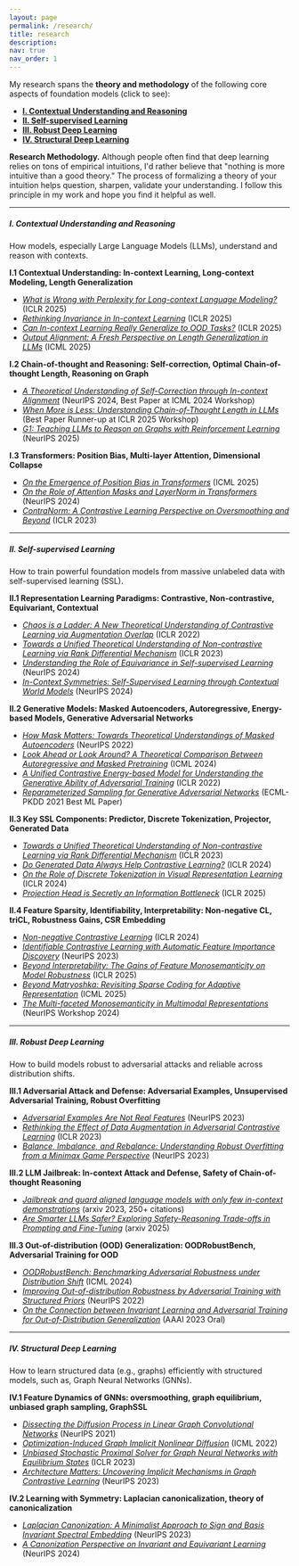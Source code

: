 ```yaml
---
layout: page
permalink: /research/
title: research
description:
nav: true
nav_order: 1
---
```


My research spans the **theory and methodology** of the following core aspects of foundation models (click to see):
- [**I. Contextual Understanding and Reasoning**](#i-contextual-understanding-and-reasoning)
- [**II. Self-supervised Learning**](#ii-self-supervised-learning)
- [**III. Robust Deep Learning**](#iii-robust-deep-learning)
- [**IV. Structural Deep Learning**](#iv-structural-deep-learning)

**Research Methodology.** Although people often find that deep learning relies on tons of empirical intuitions, I'd rather believe that "nothing is more intuitive than a good theory." The process of formalizing a theory of your intuition helps question, sharpen, validate your understanding. I follow this principle in my work and hope you find it helpful as well.

---
##### **I. Contextual Understanding and Reasoning**

How models, especially Large Language Models (LLMs), understand and reason with contexts.

**I.1 Contextual Understanding: In-context Learning, Long-context Modeling, Length Generalization**
- [*What is Wrong with Perplexity for Long-context Language Modeling?*](https://openreview.net/pdf?id=fL4qWkSmtM) (ICLR 2025)
- [*Rethinking Invariance in In-context Learning*](https://openreview.net/pdf?id=q1UyoY3MgJ) (ICLR 2025)  
- [*Can In-context Learning Really Generalize to OOD Tasks?*](https://openreview.net/pdf?id=INe4otjryz) (ICLR 2025)  
- [*Output Alignment: A Fresh Perspective on Length Generalization in LLMs*](https://openreview.net/pdf?id=sxL3irchez) (ICML 2025)


**I.2 Chain-of-thought and Reasoning: Self-correction, Optimal Chain-of-thought Length, Reasoning on Graph**
- [*A Theoretical Understanding of Self-Correction through In-context Alignment*](https://arxiv.org/pdf/2405.18634) (NeurIPS 2024, Best Paper at ICML 2024 Workshop)  
- [*When More is Less: Understanding Chain-of-Thought Length in LLMs*](https://arxiv.org/abs/2502.07266) (Best Paper Runner-up at ICLR 2025 Workshop)  
- [*G1: Teaching LLMs to Reason on Graphs with Reinforcement Learning*](https://www.arxiv.org/pdf/2505.18499) (NeurIPS 2025)


**I.3 Transformers: Position Bias, Multi-layer Attention, Dimensional Collapse**
- [*On the Emergence of Position Bias in Transformers*](https://www.arxiv.org/pdf/2502.01951) (ICML 2025)
- [*On the Role of Attention Masks and LayerNorm in Transformers*](https://arxiv.org/pdf/2405.18781) (NeurIPS 2024)  
- [*ContraNorm: A Contrastive Learning Perspective on Oversmoothing and Beyond*](https://openreview.net/pdf?id=SM7XkJouWHm) (ICLR 2023)  


---
##### **II. Self-supervised Learning**
How to train powerful foundation models from massive unlabeled data with self-supervised learning (SSL).

**II.1 Representation Learning Paradigms: Contrastive, Non-contrastive, Equivariant, Contextual**
- [*Chaos is a Ladder: A New Theoretical Understanding of Contrastive Learning via Augmentation Overlap*](http://arxiv.org/pdf/2203.13457) (ICLR 2022)  
- [*Towards a Unified Theoretical Understanding of Non-contrastive Learning via Rank Differential Mechanism*](https://openreview.net/pdf?id=cIbjyd2Vcy) (ICLR 2023)  
- [*Understanding the Role of Equivariance in Self-supervised Learning*](https://arxiv.org/pdf/2411.06508) (NeurIPS 2024)  
- [*In-Context Symmetries: Self-Supervised Learning through Contextual World Models*](https://arxiv.org/pdf/2405.18193) (NeurIPS 2024)

**II.2 Generative Models: Masked Autoencoders, Autoregressive, Energy-based Models, Generative Adversarial Networks**
- [*How Mask Matters: Towards Theoretical Understandings of Masked Autoencoders*](https://arxiv.org/pdf/2210.08344) (NeurIPS 2022)  
- [*Look Ahead or Look Around? A Theoretical Comparison Between Autoregressive and Masked Pretraining*](https://openreview.net/pdf?id=2rPoTgEmjV) (ICML 2024)  
- [*A Unified Contrastive Energy-based Model for Understanding the Generative Ability of Adversarial Training*](http://arxiv.org/pdf/2203.13455) (ICLR 2022)  
- [*Reparameterized Sampling for Generative Adversarial Networks*](https://arxiv.org/pdf/2107.00352) (ECML-PKDD 2021 Best ML Paper)  

**II.3 Key SSL Components: Predictor, Discrete Tokenization, Projector, Generated Data**  
- [*Towards a Unified Theoretical Understanding of Non-contrastive Learning via Rank Differential Mechanism*](https://openreview.net/pdf?id=cIbjyd2Vcy) (ICLR 2023)  
- [*Do Generated Data Always Help Contrastive Learning?*](https://arxiv.org/pdf/2403.12448.pdf) (ICLR 2024)  
- [*On the Role of Discrete Tokenization in Visual Representation Learning*](https://openreview.net/pdf?id=WNLAkjUm19) (ICLR 2024)  
- [*Projection Head is Secretly an Information Bottleneck*](https://openreview.net/pdf?id=L0evcuybH5) (ICLR 2025)  

**II.4 Feature Sparsity, Identifiability, Interpretability: Non-negative CL, triCL, Robustness Gains, CSR Embedding**
- [*Non-negative Contrastive Learning*](https://arxiv.org/pdf/2403.12459) (ICLR 2024)  
- [*Identifiable Contrastive Learning with Automatic Feature Importance Discovery*](https://arxiv.org/pdf/2310.18904.pdf) (NeurIPS 2023)  
- [*Beyond Interpretability: The Gains of Feature Monosemanticity on Model Robustness*](https://openreview.net/forum?id=g6Qc3p7JH5) (ICLR 2025)  
- [*Beyond Matryoshka: Revisiting Sparse Coding for Adaptive Representation*](https://www.arxiv.org/pdf/2503.01776) (ICML 2025)  
- [*The Multi-faceted Monosemanticity in Multimodal Representations*](https://openreview.net/pdf?id=9NLRpwfLnT) (NeurIPS Workshop 2024)


---

##### **III. Robust Deep Learning**

How to build models robust to adversarial attacks and reliable across distribution shifts.

**III.1 Adversarial Attack and Defense: Adversarial Examples, Unsupervised Adversarial Training, Robust Overfitting**
- [*Adversarial Examples Are Not Real Features*](https://arxiv.org/pdf/2310.18936.pdf) (NeurIPS 2023)  
- [*Rethinking the Effect of Data Augmentation in Adversarial Contrastive Learning*](https://openreview.net/pdf?id=0qmwFNJyxCL) (ICLR 2023)  
- [*Balance, Imbalance, and Rebalance: Understanding Robust Overfitting from a Minimax Game Perspective*](https://arxiv.org/pdf/2310.19360.pdf) (NeurIPS 2023)

**III.2 LLM Jailbreak: In-context Attack and Defense, Safety of Chain-of-thought Reasoning**
- [*Jailbreak and guard aligned language models with only few in-context demonstrations*](https://arxiv.org/pdf/2310.06387) (arxiv 2023, 250+ citations)  
- [*Are Smarter LLMs Safer? Exploring Safety-Reasoning Trade-offs in Prompting and Fine-Tuning*](https://arxiv.org/pdf/2502.09673) (arxiv 2025)

**III.3 Out-of-distribution (OOD) Generalization: OODRobustBench, Adversarial Training for OOD**
- [*OODRobustBench: Benchmarking Adversarial Robustness under Distribution Shift*](https://arxiv.org/pdf/2310.12793) (ICML 2024)  
- [*Improving Out-of-distribution Robustness by Adversarial Training with Structured Priors*](https://arxiv.org/pdf/2210.06807) (NeurIPS 2022)  
- [*On the Connection between Invariant Learning and Adversarial Training for Out-of-Distribution Generalization*](https://arxiv.org/pdf/2212.09082.pdf) (AAAI 2023 Oral)

---

##### **IV. Structural Deep Learning**

How to learn structured data (e.g., graphs) efficiently with structured models, such as, Graph Neural Networks (GNNs).

**IV.1 Feature Dynamics of GNNs: oversmoothing, graph equilibrium, unbiased graph sampling, GraphSSL**
- [*Dissecting the Diffusion Process in Linear Graph Convolutional Networks*](https://arxiv.org/pdf/2102.10739) (NeurIPS 2021)  
- [*Optimization-Induced Graph Implicit Nonlinear Diffusion*](https://proceedings.mlr.press/v162/chen22z/chen22z.pdf) (ICML 2022)  
- [*Unbiased Stochastic Proximal Solver for Graph Neural Networks with Equilibrium States*](https://openreview.net/pdf?id=j3cUWIMsFBN) (ICLR 2023)  
- [*Architecture Matters: Uncovering Implicit Mechanisms in Graph Contrastive Learning*](https://arxiv.org/pdf/2311.02687.pdf) (NeurIPS 2023)  

**IV.2 Learning with Symmetry: Laplacian canonicalization, theory of canonicalization**
- [*Laplacian Canonization: A Minimalist Approach to Sign and Basis Invariant Spectral Embedding*](https://arxiv.org/pdf/2310.18716.pdf) (NeurIPS 2023)  
- [*A Canonization Perspective on Invariant and Equivariant Learning*](https://arxiv.org/pdf/2405.18378) (NeurIPS 2024)  


<!-- **I. unsupervised learning** <br>
- Self-supervised Learning: Contrastive (ICLR'22; ICLR'23), Non-contrastive (ICLR'23), Equivariant (NeurIPS'24), ContextSSL (ours, NeurIPS'24, CSAIL News)
- Generative Models: Masked Autoencoders (NeurIPS'22), Autoregressive (ICML'24), Energy-based Model (ICLR'22), GAN (ECML-PKDD'21 Best ML Paper)
- Key SSL Components: Predictor/asymmetry module (DINO, BYOL, SimSiam, SwAV) (ICLR'23), Discrete Tokenization (ICLR'24), Projector (ICLR'25), Generated Data (ICLR'25)
- Sparsity and Interpretability: Non-negative CL (ICLR'24), triCL (NeurIPS'23), Beyond Interpretability (ICLR'25), CSR (ICML'25), 

**II. Understanding and Reasoning with Large Language Models:**
- In-context/long-context learning: LongPPL & LongCE (ICLR'25), position bias (ICML'25), invariance of ICL (ICLR'25), OOD of ICL (ICLR'25)
- Reasonsing: Self-correction (NeurIPS'25), CoT Length (ICLR-W'25 Award), reasoning on graph (G1, arxiv)
- Transformers: position bias (ICML'25), dimensional collapse (ICLR'23)

**III. Structured Representation Learning:**
- Feature dynamics of Graph Neural Networks: DGC (NeurIPS'21), GIND (ICML'22), G2CN (ICML'22), GraphSSL (NeurIPS'23, )
- Learning with symmetry: Laplacian canonicalization (NeurIPS'23), theory of canonicalization (NeurIPS'24)

**IV. Robust and Trustworthy Machine Learning:**
- Out-of-distribution generalzaition: OODRobustBench (ICML'23), Adversarial Training (NeurIPS'22, AAAI'23)
- Adversarial Attack and Defense: Not Real Features (NeurIPS'23), Robust overfitting (NeurIPS'23)
- LLM safety: in-context attack and defense (arxiv, featured by Anthropic), reasoning safety (arxiv)  -->


